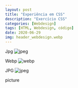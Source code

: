 ```yaml
---
layout: post
title: "Experiência em CSS"
description: "Exercício CSS"
categories: [Webdesign]
tags: [HTML, Webdesign, código]
date: 2020-06-29
img: header_webdesign.webp
---
```

Jpg
![jpeg]({{site.baseurl}}/images/teste_1.webp)

Webp
![webp]({{site.baseurl}}/images/teste_1.webp)

JPG
![jpeg]({{site.baseurl}}/images/teste_2.webp)


picture
<picture>
  <source srcset="{{site.baseurl}}/images/teste_2.webp" type="image/webp">
  <img src="{{site.baseurl}}/images/teste_2.webp" alt="">
</picture>

